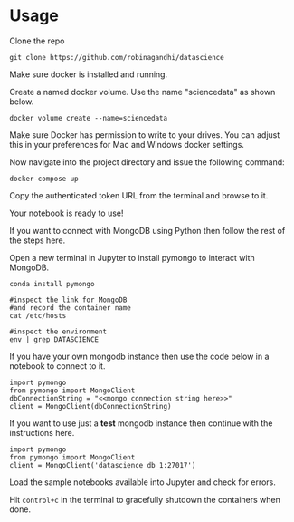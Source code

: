# Usage

Clone the repo 

```
git clone https://github.com/robinagandhi/datascience
```

Make sure docker is installed and running.

Create a named docker volume. Use the name "sciencedata" as shown below.

```
docker volume create --name=sciencedata 
```

Make sure Docker has permission to write to your drives. You can adjust this in your preferences for Mac and Windows docker settings.

Now navigate into the project directory and issue the following command:

```
docker-compose up
```

Copy the authenticated token URL from the terminal and browse to it. 

Your notebook is ready to use!

If you want to connect with MongoDB using Python then follow the rest of the steps here.

Open a new terminal in Jupyter to install pymongo to interact with MongoDB. 

```
conda install pymongo

#inspect the link for MongoDB
#and record the container name
cat /etc/hosts

#inspect the environment
env | grep DATASCIENCE

```
If you have your own mongodb instance then use the code below in a notebook to connect to it. 

```
import pymongo
from pymongo import MongoClient
dbConnectionString = "<<mongo connection string here>>"
client = MongoClient(dbConnectionString)

``` 

If you want to use just a **test** mongodb instance then continue with the instructions here.

```
import pymongo
from pymongo import MongoClient
client = MongoClient('datascience_db_1:27017')

```
Load the sample notebooks available into Jupyter and check for errors.

Hit `control+c` in the terminal to gracefully shutdown the containers when done.

